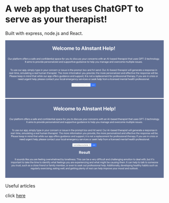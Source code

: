 # A web app that uses ChatGPT to serve as your therapist! 

Built with express, node.js and React.

![screen](./public/images/screen.png)
![screen2](./public/images/screen2.png)

Useful articles

click [here](https://platform.openai.com/docs/introduction)
